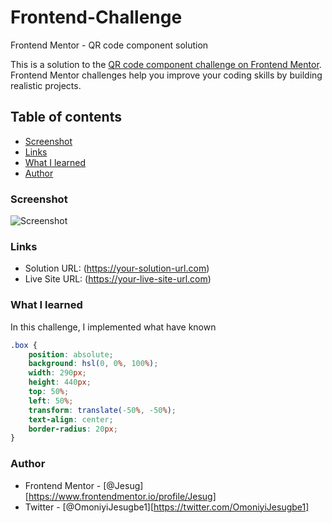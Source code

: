 # Frontend-Challenge
 Frontend Mentor - QR code component solution

This is a solution to the [QR code component challenge on Frontend Mentor](https://www.frontendmentor.io/challenges/qr-code-component-iux_sIO_H). Frontend Mentor challenges help you improve your coding skills by building realistic projects. 

## Table of contents

  - [Screenshot](#screenshot)
  - [Links](#links)
  - [What I learned](#what-i-learned)
- [Author](#author)

### Screenshot
![Screenshot](Screenshot.png)

### Links

- Solution URL: (https://your-solution-url.com)
- Live Site URL: (https://your-live-site-url.com)

### What I learned

In this challenge, I implemented what have known

```css
.box {
    position: absolute;
    background: hsl(0, 0%, 100%);
    width: 290px;
    height: 440px;
    top: 50%;
    left: 50%;
    transform: translate(-50%, -50%);
    text-align: center;
    border-radius: 20px;
}
```

### Author

- Frontend Mentor - [@Jesug][https://www.frontendmentor.io/profile/Jesug]
- Twitter - [@OmoniyiJesugbe1][https://twitter.com/OmoniyiJesugbe1]



    

